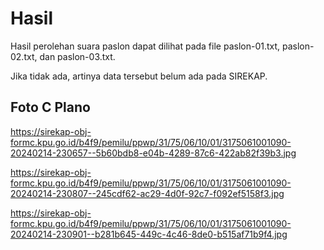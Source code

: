 # Hasil

Hasil perolehan suara paslon dapat dilihat pada file paslon-01.txt, paslon-02.txt, dan paslon-03.txt.

Jika tidak ada, artinya data tersebut belum ada pada SIREKAP.

## Foto C Plano

https://sirekap-obj-formc.kpu.go.id/b4f9/pemilu/ppwp/31/75/06/10/01/3175061001090-20240214-230657--5b60bdb8-e04b-4289-87c6-422ab82f39b3.jpg

https://sirekap-obj-formc.kpu.go.id/b4f9/pemilu/ppwp/31/75/06/10/01/3175061001090-20240214-230807--245cdf62-ac29-4d0f-92c7-f092ef5158f3.jpg

https://sirekap-obj-formc.kpu.go.id/b4f9/pemilu/ppwp/31/75/06/10/01/3175061001090-20240214-230901--b281b645-449c-4c46-8de0-b515af71b9f4.jpg
